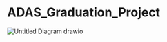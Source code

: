 # ADAS_Graduation_Project

![Untitled Diagram drawio ](https://github.com/user-attachments/assets/d4eed69a-8e8d-4ace-bc8e-e09e9b021fd7)
